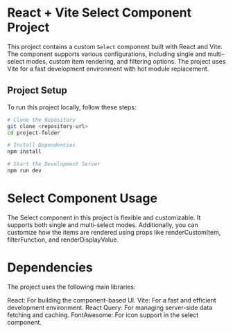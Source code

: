 # React + Vite Select Component Project

This project contains a custom `Select` component built with React and Vite. The component supports various configurations, including single and multi-select modes, custom item rendering, and filtering options. The project uses Vite for a fast development environment with hot module replacement.

## Project Setup

To run this project locally, follow these steps:

```bash
# Clone the Repository
git clone <repository-url>
cd project-folder

# Install Dependencies
npm install

# Start the Development Server
npm run dev
```

# Select Component Usage

The Select component in this project is flexible and customizable. It supports both single and multi-select modes. Additionally, you can customize how the items are rendered using props like renderCustomItem, filterFunction, and renderDisplayValue.

# Dependencies

The project uses the following main libraries:

React: For building the component-based UI.
Vite: For a fast and efficient development environment.
React Query: For managing server-side data fetching and caching.
FontAwesome: For icon support in the select component.